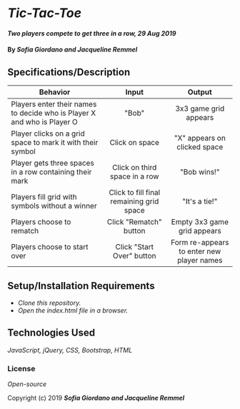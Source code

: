 # _Tic-Tac-Toe_

#### _Two players compete to get three in a row, 29 Aug 2019_

#### By _**Sofia Giordano and Jacqueline Remmel**_

## Specifications/Description

| Behavior | Input | Output |
| ------------- |:-------------:| :-----------:|
| Players enter their names to decide who is Player X and who is Player O | "Bob" | 3x3 game grid appears |
| Player clicks on a grid space to mark it with their symbol | Click on space | "X" appears on clicked space |
| Player gets three spaces in a row containing their mark | Click on third space in a row | "Bob wins!" |
| Players fill grid with symbols without a winner | Click to fill final remaining grid space | "It's a tie!" |
| Players choose to rematch | Click "Rematch" button | Empty 3x3 game grid appears |
| Players choose to start over | Click "Start Over" button | Form re-appears to enter new player names |

## Setup/Installation Requirements

* _Clone this repository._
* _Open the index.html file in a browser._

## Technologies Used

_JavaScript, jQuery, CSS, Bootstrap, HTML_

### License

*Open-source*

Copyright (c) 2019 **_Sofia Giordano and Jacqueline Remmel_**
